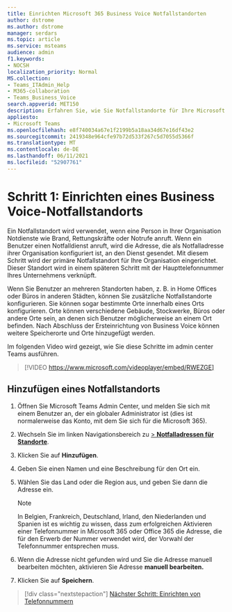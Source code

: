 ```yaml
---
title: Einrichten Microsoft 365 Business Voice Notfallstandorten
author: dstrome
ms.author: dstrome
manager: serdars
ms.topic: article
ms.service: msteams
audience: admin
f1.keywords:
- NOCSH
localization_priority: Normal
MS.collection:
- Teams_ITAdmin_Help
- M365-collaboration
- Teams_Business_Voice
search.appverid: MET150
description: Erfahren Sie, wie Sie Notfallstandorte für Ihre Microsoft 365 Business Voice.
appliesto:
- Microsoft Teams
ms.openlocfilehash: e8f740034a67e1f2199b5a18aa34d67e16df43e2
ms.sourcegitcommit: 2419348e964cfe97b72d533f267c5d7055d5366f
ms.translationtype: MT
ms.contentlocale: de-DE
ms.lasthandoff: 06/11/2021
ms.locfileid: "52907761"
---
```

# <a name="step-1-set-up-a-business-voice-emergency-location"></a>Schritt 1: Einrichten eines Business Voice-Notfallstandorts

Ein Notfallstandort wird verwendet, wenn eine Person in Ihrer Organisation Notdienste wie Brand, Rettungskräfte oder Notrufe anruft. Wenn ein Benutzer einen Notfalldienst anruft, wird die Adresse, die als Notfalladresse ihrer Organisation konfiguriert ist, an den Dienst gesendet. Mit diesem Schritt wird der primäre Notfallstandort für Ihre Organisation eingerichtet. Dieser Standort wird in einem späteren Schritt mit der Haupttelefonnummer Ihres Unternehmens verknüpft.

Wenn Sie Benutzer an mehreren Standorten haben, z. B. in Home Offices oder Büros in anderen Städten, können Sie zusätzliche Notfallstandorte konfigurieren. Sie können sogar bestimmte Orte innerhalb eines Orts konfigurieren. Orte können verschiedene Gebäude, Stockwerke, Büros oder andere Orte sein, an denen sich Benutzer möglicherweise an einem Ort befinden. Nach Abschluss der Ersteinrichtung von Business Voice können weitere Speicherorte und Orte hinzugefügt werden.

Im folgenden Video wird gezeigt, wie Sie diese Schritte im admin center Teams ausführen.

> [!VIDEO https://www.microsoft.com/videoplayer/embed/RWEZGE]

## <a name="add-an-emergency-location"></a>Hinzufügen eines Notfallstandorts

1. Öffnen Sie Microsoft Teams Admin Center, und melden Sie sich mit einem Benutzer an, der ein globaler Administrator ist (dies ist normalerweise das Konto, mit dem Sie sich für die Microsoft 365).
1. Wechseln Sie im linken Navigationsbereich zu <a href="https://admin.teams.microsoft.com/locations" target="_blank">   >  **Notfalladressen für Standorte**</a>.
1. Klicken Sie auf **Hinzufügen**.
1. Geben Sie einen Namen und eine Beschreibung für den Ort ein.
1. Wählen Sie das Land oder die Region aus, und geben Sie dann die Adresse ein.

   > [!NOTE]
   > In Belgien, Frankreich, Deutschland, Irland, den Niederlanden und Spanien ist es wichtig zu wissen, dass zum erfolgreichen Aktivieren einer Telefonnummer in Microsoft 365 oder Office 365 die Adresse, die für den Erwerb der Nummer verwendet wird, der Vorwahl der Telefonnummer entsprechen muss.

1. Wenn die Adresse nicht gefunden wird und Sie die Adresse manuell bearbeiten möchten, aktivieren Sie Adresse **manuell bearbeiten.**
1. Klicken Sie auf **Speichern**.

> [!div class="nextstepaction"]
> [Nächster Schritt: Einrichten von Telefonnummern](set-up-phone-numbers.md)
